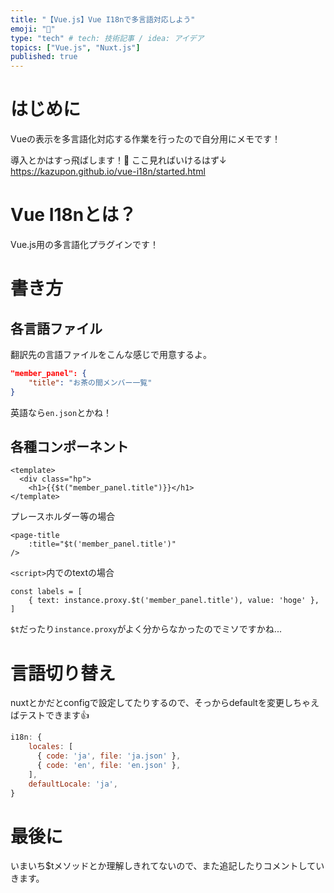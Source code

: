 ```yaml
---
title: "【Vue.js】Vue I18nで多言語対応しよう"
emoji: "👏"
type: "tech" # tech: 技術記事 / idea: アイデア
topics: ["Vue.js", "Nuxt.js"]
published: true
---
```


# はじめに
Vueの表示を多言語化対応する作業を行ったので自分用にメモです！

導入とかはすっ飛ばします！🙇
ここ見ればいけるはず↓
https://kazupon.github.io/vue-i18n/started.html

# Vue I18nとは？
Vue.js用の多言語化プラグインです！

# 書き方

## 各言語ファイル
翻訳先の言語ファイルをこんな感じで用意するよ。

```json:ja.json
"member_panel": {
    "title": "お茶の間メンバー一覧"
}
```

英語なら`en.json`とかね！

## 各種コンポーネント

```js:hogehoge.vue
<template>
  <div class="hp">
    <h1>{{$t("member_panel.title")}}</h1>
</template>
```

プレースホルダー等の場合

```js:hogehoge.vue
<page-title
    :title="$t('member_panel.title')"
/>
```

`<script>`内でのtextの場合

```js:hogehoge.vue
const labels = [
    { text: instance.proxy.$t('member_panel.title'), value: 'hoge' },
]
```

`$t`だったり`instance.proxy`がよく分からなかったのでミソですかね...

# 言語切り替え

nuxtとかだとconfigで設定してたりするので、そっからdefaultを変更しちゃえばテストできます👍

```js:nuxt.config.js
i18n: {
    locales: [
      { code: 'ja', file: 'ja.json' },
      { code: 'en', file: 'en.json' },
    ],
    defaultLocale: 'ja',
}
```

# 最後に
いまいち$tメソッドとか理解しきれてないので、また追記したりコメントしていきます。